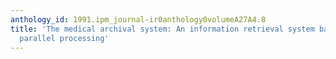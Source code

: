 ```yaml
---
anthology_id: 1991.ipm_journal-ir0anthology0volumeA27A4.8
title: 'The medical archival system: An information retrieval system based on distributed
  parallel processing'
---
```

